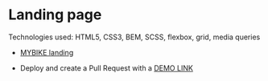 # Landing page
Technologies used: HTML5, CSS3, BEM, SCSS, flexbox, grid, media queries

- [MYBIKE landing](https://www.figma.com/file/NZQAIydtHo5QkINyGLHNcq/BIKE-New-Version?node-id=0%3A1)

- Deploy and create a Pull Request with a [DEMO LINK](https://mykyta01.github.io/layout_landing-page/)

